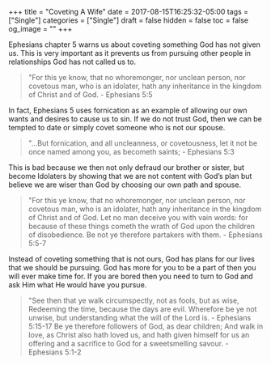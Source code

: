 +++
title = "Coveting A Wife"
date = 2017-08-15T16:25:32-05:00
tags = ["Single"]
categories = ["Single"]
draft = false
hidden = false
toc = false
og_image = ""
+++


Ephesians chapter 5 warns us about coveting something God has not given us. This is very important as it prevents us from pursuing other people in relationships God has not called us to.

<!--more-->

> "For this ye know, that no whoremonger, nor unclean person, nor covetous man, who is an idolater, hath any inheritance in the kingdom of Christ and of God. - Ephesians 5:5

In fact, Ephesians 5 uses fornication as an example of allowing our own wants and desires to cause us to sin. If we do not trust God, then we can be tempted to date or simply covet someone who is not our spouse.

> "...But fornication, and all uncleanness, or covetousness, let it not be once named among you, as becometh saints; - Ephesians 5:3

This is bad because we then not only defraud our brother or sister, but become Idolaters by showing that we are not content with God’s plan but believe we are wiser than God by choosing our own path and spouse.

> "For this ye know, that no whoremonger, nor unclean person, nor covetous man, who is an idolater, hath any inheritance in the kingdom of Christ and of God. Let no man deceive you with vain words: for because of these things cometh the wrath of God upon the children of disobedience. Be not ye therefore partakers with them. - Ephesians 5:5-7

Instead of coveting something that is not ours, God has plans for our lives that we should be pursuing. God has more for you to be a part of then you will ever make time for. If you are bored then you need to turn to God and ask Him what He would have you pursue.

> "See then that ye walk circumspectly, not as fools, but as wise, Redeeming the time, because the days are evil. Wherefore be ye not unwise, but understanding what the will of the Lord is. - Ephesians 5:15-17
Be ye therefore followers of God, as dear children; And walk in love, as Christ also hath loved us, and hath given himself for us an offering and a sacrifice to God for a sweetsmelling savour. - Ephesians 5:1-2
